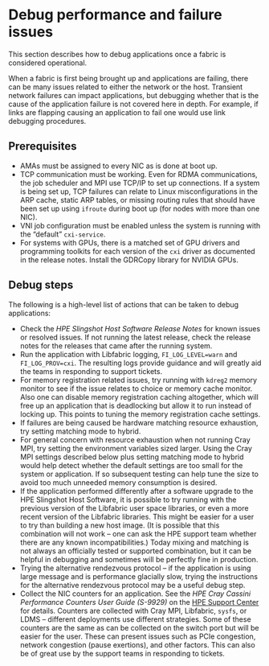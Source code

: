 # Debug performance and failure issues

This section describes how to debug applications once a fabric is considered operational.

When a fabric is first being brought up and applications are failing, there can be many issues related to either the network or the host. Transient network failures can impact applications, but debugging whether that is the cause of the application failure is not covered here in depth.
For example, if links are flapping causing an application to fail one would use link debugging procedures.

## Prerequisites

- AMAs must be assigned to every NIC as is done at boot up.
- TCP communication must be working. Even for RDMA communications, the job scheduler and MPI use TCP/IP to set up connections. If a system is being set up, TCP failures can relate to Linux misconfigurations in the ARP cache, static ARP tables, or missing routing rules that should have been set up using `ifroute` during boot up (for nodes with more than one NIC).
- VNI job configuration must be enabled unless the system is running with the “default” `cxi-service`.
- For systems with GPUs, there is a matched set of GPU drivers and programming toolkits for each version of the `cxi` driver as documented in the release notes. Install the GDRCopy library for NVIDIA GPUs.

## Debug steps

The following is a high-level list of actions that can be taken to debug applications:

- Check the _HPE Slingshot Host Software Release Notes_ for known issues or resolved issues. If not running the latest release, check the release notes for the releases that came after the running system.
- Run the application with Libfabric logging, `FI_LOG_LEVEL=warn` and `FI_LOG_PROV=cxi`. The resulting logs provide guidance and will greatly aid the teams in responding to support tickets.
- For memory registration related issues, try running with `kdreg2` memory monitor to see if the issue relates to choice or memory cache monitor.  Also one can disable memory registration caching altogether, which will free up an application that is deadlocking but allow it to run instead of locking up. This points to tuning the memory registration cache settings.
- If failures are being caused be hardware matching resource exhaustion, try setting matching mode to hybrid.
- For general concern with resource exhaustion when not running Cray MPI, try setting the environment variables sized larger. Using the Cray MPI settings described below plus setting matching mode to hybrid would help detect whether the default settings are too small for the system or application. If so subsequent testing can help tune the size to avoid too much unneeded memory consumption is desired.
- If the application performed differently after a software upgrade to the HPE Slingshot Host Software, it is possible to try running with the previous version of the Libfabric user space libraries, or even a more recent version of the Libfabric libraries. This might be easier for a user to try than building a new host image. (It is possible that this combination will not work – one can ask the HPE support team whether there are any known incompatibilities.) Today mixing and matching is not always an officially tested or supported combination, but it can be helpful in debugging and sometimes will be perfectly fine in production.
- Trying the alternative rendezvous protocol – if the application is using large message and is performance glacially slow, trying the instructions for the alternative rendezvous protocol may be a useful debug step.
- Collect the NIC counters for an application. See the _HPE Cray Cassini Performance Counters User Guide (S-9929)_ on the [HPE Support Center](https://support.hpe.com/connect/s/?language=en_US) for details.
Counters are collected with Cray MPI, Libfabric, `sysfs`, or LDMS – different deployments use different strategies. Some of these counters are the same as can be collected on the switch port but will be easier for the user. These can present issues such as PCIe congestion, network congestion (pause exertions), and other factors. This can also be of great use by the support teams in responding to tickets.
